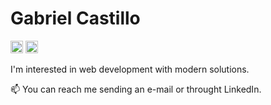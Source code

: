 <!---- 👋 Hi, I’m @gabriel5ign
- 👀 I’m interested in ...
- 🌱 I’m currently learning ...
- 💞️ I’m looking to collaborate on ...
- 📫 How to reach me ...
--->
# Gabriel Castillo

<img src="https://img.shields.io/badge/-LinkedIn-0e76a8" height="20em" /> <img src="https://img.shields.io/badge/-castillogabriel.cc@gmail.com-0e76a8" height="20em" />

I'm interested in web development with modern solutions.



📫 You can reach me sending an e-mail or throught LinkedIn. 
